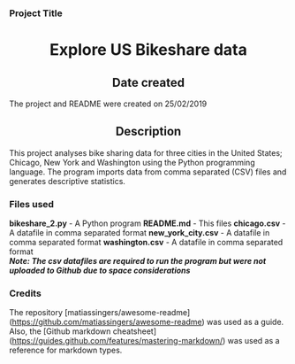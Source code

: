 ### Project Title
<h1 align="center"> Explore US Bikeshare data  </h1>

<h2 align="center"> Date created </h1>
The project and README were created on 25/02/2019

<h2 align="center"> Description </h2>
This project analyses bike sharing data for three cities in the United States; Chicago, New York and Washington using the Python programming language. The program imports data from comma separated (CSV) files and generates descriptive statistics.

### Files used
**bikeshare_2.py** - A Python program
**README.md**  - This files
**chicago.csv**  - A datafile in comma separated format
**new_york_city.csv** - A datafile in comma separated format
**washington.csv** - A datafile in comma separated format  
***Note: The csv datafiles are required to run the program but were not uploaded to Github due to space considerations***

### Credits
The repository [matiassingers/awesome-readme] (https://github.com/matiassingers/awesome-readme) was used as a guide. Also, the [Github markdown cheatsheet] (https://guides.github.com/features/mastering-markdown/) was used as a reference for markdown types.
